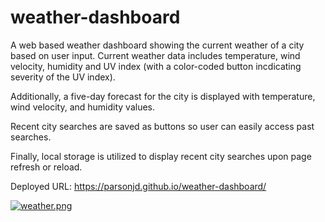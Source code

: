 # weather-dashboard

A web based weather dashboard showing the current weather of a city based on user input.  Current weather data includes temperature, wind velocity, humidity and UV index (with a color-coded button incdicating severity of the UV index).  

Additionally, a five-day forecast for the city is displayed with temperature, wind velocity, and humidity values.

Recent city searches are saved as buttons so user can easily access past searches.

Finally, local storage is utilized to display recent city searches upon page refresh or reload.

Deployed URL:  https://parsonjd.github.io/weather-dashboard/

[![weather.png](https://i.postimg.cc/RF9cVBvD/weather.png)](https://postimg.cc/yJQJv2gm)

